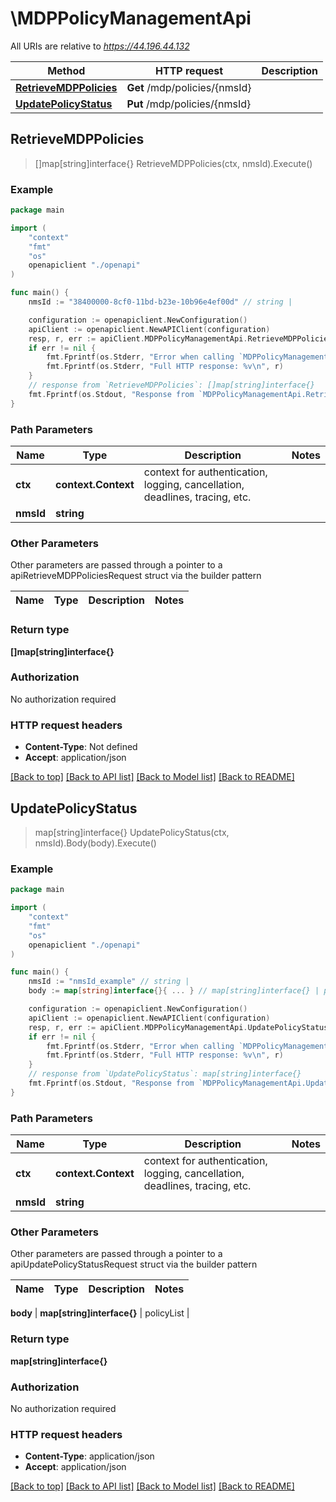 # \MDPPolicyManagementApi

All URIs are relative to *https://44.196.44.132*

Method | HTTP request | Description
------------- | ------------- | -------------
[**RetrieveMDPPolicies**](MDPPolicyManagementApi.md#RetrieveMDPPolicies) | **Get** /mdp/policies/{nmsId} | 
[**UpdatePolicyStatus**](MDPPolicyManagementApi.md#UpdatePolicyStatus) | **Put** /mdp/policies/{nmsId} | 



## RetrieveMDPPolicies

> []map[string]interface{} RetrieveMDPPolicies(ctx, nmsId).Execute()





### Example

```go
package main

import (
    "context"
    "fmt"
    "os"
    openapiclient "./openapi"
)

func main() {
    nmsId := "38400000-8cf0-11bd-b23e-10b96e4ef00d" // string | 

    configuration := openapiclient.NewConfiguration()
    apiClient := openapiclient.NewAPIClient(configuration)
    resp, r, err := apiClient.MDPPolicyManagementApi.RetrieveMDPPolicies(context.Background(), nmsId).Execute()
    if err != nil {
        fmt.Fprintf(os.Stderr, "Error when calling `MDPPolicyManagementApi.RetrieveMDPPolicies``: %v\n", err)
        fmt.Fprintf(os.Stderr, "Full HTTP response: %v\n", r)
    }
    // response from `RetrieveMDPPolicies`: []map[string]interface{}
    fmt.Fprintf(os.Stdout, "Response from `MDPPolicyManagementApi.RetrieveMDPPolicies`: %v\n", resp)
}
```

### Path Parameters


Name | Type | Description  | Notes
------------- | ------------- | ------------- | -------------
**ctx** | **context.Context** | context for authentication, logging, cancellation, deadlines, tracing, etc.
**nmsId** | **string** |  | 

### Other Parameters

Other parameters are passed through a pointer to a apiRetrieveMDPPoliciesRequest struct via the builder pattern


Name | Type | Description  | Notes
------------- | ------------- | ------------- | -------------


### Return type

**[]map[string]interface{}**

### Authorization

No authorization required

### HTTP request headers

- **Content-Type**: Not defined
- **Accept**: application/json

[[Back to top]](#) [[Back to API list]](../README.md#documentation-for-api-endpoints)
[[Back to Model list]](../README.md#documentation-for-models)
[[Back to README]](../README.md)


## UpdatePolicyStatus

> map[string]interface{} UpdatePolicyStatus(ctx, nmsId).Body(body).Execute()





### Example

```go
package main

import (
    "context"
    "fmt"
    "os"
    openapiclient "./openapi"
)

func main() {
    nmsId := "nmsId_example" // string | 
    body := map[string]interface{}{ ... } // map[string]interface{} | policyList (optional)

    configuration := openapiclient.NewConfiguration()
    apiClient := openapiclient.NewAPIClient(configuration)
    resp, r, err := apiClient.MDPPolicyManagementApi.UpdatePolicyStatus(context.Background(), nmsId).Body(body).Execute()
    if err != nil {
        fmt.Fprintf(os.Stderr, "Error when calling `MDPPolicyManagementApi.UpdatePolicyStatus``: %v\n", err)
        fmt.Fprintf(os.Stderr, "Full HTTP response: %v\n", r)
    }
    // response from `UpdatePolicyStatus`: map[string]interface{}
    fmt.Fprintf(os.Stdout, "Response from `MDPPolicyManagementApi.UpdatePolicyStatus`: %v\n", resp)
}
```

### Path Parameters


Name | Type | Description  | Notes
------------- | ------------- | ------------- | -------------
**ctx** | **context.Context** | context for authentication, logging, cancellation, deadlines, tracing, etc.
**nmsId** | **string** |  | 

### Other Parameters

Other parameters are passed through a pointer to a apiUpdatePolicyStatusRequest struct via the builder pattern


Name | Type | Description  | Notes
------------- | ------------- | ------------- | -------------

 **body** | **map[string]interface{}** | policyList | 

### Return type

**map[string]interface{}**

### Authorization

No authorization required

### HTTP request headers

- **Content-Type**: application/json
- **Accept**: application/json

[[Back to top]](#) [[Back to API list]](../README.md#documentation-for-api-endpoints)
[[Back to Model list]](../README.md#documentation-for-models)
[[Back to README]](../README.md)

